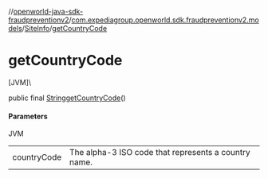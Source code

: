 //[openworld-java-sdk-fraudpreventionv2](../../../index.md)/[com.expediagroup.openworld.sdk.fraudpreventionv2.models](../index.md)/[SiteInfo](index.md)/[getCountryCode](get-country-code.md)

# getCountryCode

[JVM]\

public final [String](https://docs.oracle.com/javase/8/docs/api/java/lang/String.html)[getCountryCode](get-country-code.md)()

#### Parameters

JVM

| | |
|---|---|
| countryCode | The alpha-3 ISO code that represents a country name. |
